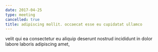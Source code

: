 ```yaml
---
date: 2017-04-25
type: meeting
cancelled: true
title: adipiscing mollit. occaecat esse eu cupidatat ullamco
---
```

velit qui ea consectetur eu aliquip deserunt nostrud incididunt in dolor labore laboris adipiscing amet,